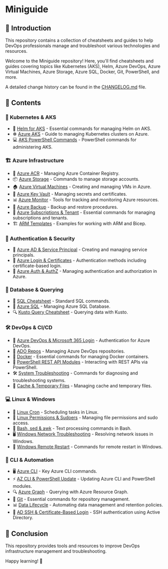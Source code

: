 # Miniguide

## 📌 Introduction
This repository contains a collection of cheatsheets and guides to help DevOps professionals manage and troubleshoot various technologies and resources.

Welcome to the Miniguide repository! Here, you'll find cheatsheets and guides covering topics like Kubernetes (AKS), Helm, Azure DevOps, Azure Virtual Machines, Azure Storage, Azure SQL, Docker, Git, PowerShell, and more.

A detailed change history can be found in the [CHANGELOG.md](changelog.txt) file.

## 📂 Contents

### 🚀 Kubernetes & AKS
- 🐳 [Helm for AKS](aks-helm-cheatsheet.md) - Essential commands for managing Helm on AKS.
- ☸️ [Azure AKS](aks-cheatsheet.md) - Guide to managing Kubernetes clusters on Azure.
- 💻 [AKS PowerShell Commands](aks.md) - PowerShell commands for administering AKS.

### 🏗️ Azure Infrastructure
- 🎯 [Azure ACR](azure-acr-cheatsheet.md) - Managing Azure Container Registry.
- 📦 [Azure Storage](azure-storage-cheatsheet.md) - Commands to manage storage accounts.
- 🏠 [Azure Virtual Machines](azure-vm-cheatsheet.md) - Creating and managing VMs in Azure.
- 🔑 [Azure Key Vault](azure-keyvault-cheatsheet.md) - Managing secrets and certificates.
- 📊 [Azure Monitor](azure-monitoring-cheatsheet.md) - Tools for tracking and monitoring Azure resources.
- 🔄 [Azure Backup](azure-backup-cheatsheet.md) - Backup and restore procedures.
- 🏢 [Azure Subscriptions & Tenant](azure-subscriptions-tenant-cheatsheet.md) - Essential commands for managing subscriptions and tenants.
- 🏗️ [ARM Templates](arm-templates-cheatsheet.md) - Examples for working with ARM and Bicep.

### 🔐 Authentication & Security
- 🔑 [Azure AD & Service Principal](az-ad-serviceprincipal-cheatsheet.md) - Creating and managing service principals.
- 🔐 [Azure Login & Certificates](az-login-certificates-cheatsheet.md) - Authentication methods including certificate-based login.
- 🔄 [Azure Auth & AuthZ](azure-auth-authz-cheatsheet.md) - Managing authentication and authorization in Azure.

### 💾 Database & Querying
- 📜 [SQL Cheatsheet](sql-cheatsheet.md) - Standard SQL commands.
- 🏦 [Azure SQL](azure-sql-cheatsheet.md) - Managing Azure SQL Database.
- 🔍 [Kusto Query Cheatsheet](kusto-cheatsheet.md) - Querying data with Kusto.

### 🛠️ DevOps & CI/CD
- 🔄 [Azure DevOps & Microsoft 365 Login](azure-devops-m365-login-cheatsheet.md) - Authentication for Azure DevOps.
- 📂 [ADO Repos](ado-repos-cheatsheet.md) - Managing Azure DevOps repositories.
- 🔨 [Docker](docker-cheatsheet.md) - Essential commands for managing Docker containers.
- 🔧 [PowerShell REST API Modules](powershell-restapi-modules-cheatsheet.md) - Interacting with REST APIs via PowerShell.
- 🛠️ [System Troubleshooting](system-troubleshooting-cheatsheet.md) - Commands for diagnosing and troubleshooting systems.
- 💾 [Cache & Temporary Files](cache-temp-files-cheatsheet.md) - Managing cache and temporary files.

### 💻 Linux & Windows
- 🐧 [Linux Cron](cron-linux-cheatsheet.md) - Scheduling tasks in Linux.
- 🔐 [Linux Permissions & Sudoers](linux-permissions-cheatsheet.md) - Managing file permissions and sudo access.
- 📜 [Bash, sed & awk](bash-sed-awk-cheatsheet.md) - Text processing commands in Bash.
- 🖥️ [Windows Network Troubleshooting](windows-network-cheatsheet.md) - Resolving network issues in Windows.
- 🔄 [Windows Remote Restart](windows-remote-restart-cheatsheet.md) - Commands for remote restart in Windows.

### 🔗 CLI & Automation
- 🖥️ [Azure CLI](az-cli-cheatsheet.md) - Key Azure CLI commands.
- ⚡ [AZ CLI & PowerShell Update](azcli-powershell-update-cheatsheet.md) - Updating Azure CLI and PowerShell modules.
- 🔍 [Azure Graph](az-graph-cheatsheet.md) - Querying with Azure Resource Graph.
- 🔀 [Git](git-cheatsheet.md) - Essential commands for repository management.
- 📊 [Data Lifecycle](data-lifecycle-cheatsheet.md) - Automating data management and retention policies.
- 🔑 [AD SSH & Certificate-Based Login](ad-ssh-cert-login-cheatsheet.md) - SSH authentication using Active Directory.

## 🎯 Conclusion
This repository provides tools and resources to improve DevOps infrastructure management and troubleshooting.

Happy learning! 🚀